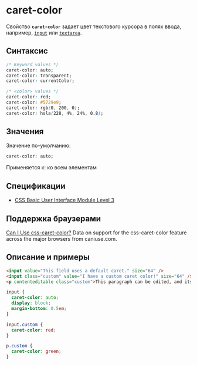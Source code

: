 # caret-color

Свойство **`caret-color`** задает цвет текстового курсора в полях ввода, например, [`input`](../html/input.md) или [`textarea`](../html/textarea.md).

## Синтаксис

```css
/* Keyword values */
caret-color: auto;
caret-color: transparent;
caret-color: currentColor;

/* <color> values */
caret-color: red;
caret-color: #5729e9;
caret-color: rgb(0, 200, 0);
caret-color: hsla(228, 4%, 24%, 0.8);
```

## Значения

Значение по-умолчанию:

```css
caret-color: auto;
```

Применяется к: ко всем элементам

## Спецификации

- [CSS Basic User Interface Module Level 3](https://drafts.csswg.org/css-ui-3/#propdef-caret-color)

## Поддержка браузерами

<p class="ciu_embed" data-feature="css-caret-color" data-periods="future_1,current,past_1,past_2">
  <a href="http://caniuse.com/#feat=css-caret-color">Can I Use css-caret-color?</a> Data on support for the css-caret-color feature across the major browsers from caniuse.com.
</p>

## Описание и примеры

```html tab="HTML"
<input value="This field uses a default caret." size="64" />
<input class="custom" value="I have a custom caret color!" size="64" />
<p contenteditable class="custom">This paragraph can be edited, and its caret has a custom color as well!</p>
```

```css tab="CSS"
input {
  caret-color: auto;
  display: block;
  margin-bottom: 0.5em;
}

input.custom {
  caret-color: red;
}

p.custom {
  caret-color: green;
}
```
